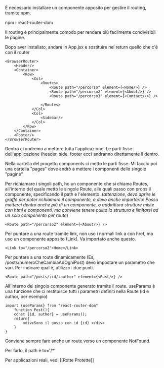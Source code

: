 È necessario installare un componente apposito per gestire il routing, tramite npm.

npm i react-router-dom

Il routing è principalmente comodo per rendere più facilmente condivisibili le pagine.

Dopo aver installato, andare in App.jsx e sostituire nel return quello che c'è con il router
```JSX
<BrowserRouter>
	<Header/>
	<Container>
		<Row>
			<Col>
				<Routes>
					<Route path="/percorso" element={<Home/>} />
					<Route path="/percorso2" element={<About/>} />
					<Route path="/percorso3" element={<Contacts/>} />
					
				</Routes>
			</Col>
			<Col>
				<Sidebar/>
			</Col>
		</Row>
	</Container>
	<Footer/>
</BrowserRouter>
```

Dentro ci andremo a mettere tutta l'applicazione.
Le parti fisse dell'applicazione (header, side, footer ecc) andranno direttamente lì dentro.

Nella cartella del progetto components ci metto le parti fisse.
Mi faccio poi una cartella "pages" dove andrò a mettere i componenti delle singole "pagine"

Per richiamare i singoli path, ho un componente che si chiama Routes, all'interno del quale metto le singole Route, alle quali passo con props il componente, specificando il path e l'elemento.
(*attenzione, devo aprire le graffe per poter richiamare il componente, e devo anche importarlo! Posso metterci dentro anche più di un componente, o addirittura strutture miste con html e componenti, ma conviene tenere pulita la struttura e limitarsi ad un solo componente per route*)
```JSX
<Route path="/percorso2" element={<About/>} />
```

Per puntare a una route tramite link, non uso i normali link a con href, ma uso un componente apposito (Link). Va importato anche questo. 
```JSX
<Link to="/percorso2">Home</Link>
```

Per puntare a una route dinamicamente (Es, /posts/numeroCheCambiaAdOgniPost) devo impostare un parametro che vari. Per indicare qual è, utilizzo i due punti.
```JSX
<Route path="/posts/:id/:author" element={<Post/>} />
```

All'interno del singolo componente generato tramite il route.
useParams è una funzione che ci restituisce tutti i parametri definiti nella Route (id e author, per esempio)
```JSX
import {useParams} from "react-router-dom"
	function Post(){
	const {id, author} = useParams();
	return{
		<div>Sono il posto con id {id} </div>
	}
}
```


Conviene sempre fare anche un route verso un componente NotFound.

Per farlo, il path è to='/\*'

Per applicazioni reali, vedi [[Rotte Protette]]

